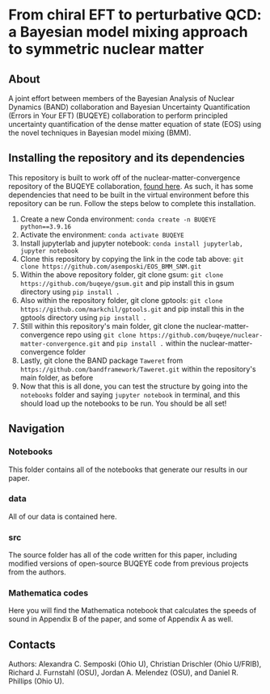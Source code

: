 # From chiral EFT to perturbative QCD: a Bayesian model mixing approach to symmetric nuclear matter

## About 

A joint effort between members of the Bayesian Analysis of Nuclear Dynamics (BAND) collaboration and Bayesian Uncertainty Quantification (Errors in Your EFT) 
(BUQEYE) collaboration to perform principled uncertainty quantification of the dense matter equation of state (EOS) using the novel techniques 
in Bayesian model mixing (BMM). 

## Installing the repository and its dependencies

This repository is built to work off of the nuclear-matter-convergence repository of the BUQEYE collaboration, [found here](https://github.com/buqeye/nuclear-matter-convergence). As such, it has some dependencies that need to be built in the virtual environment before this repository can be run. Follow the steps below to complete this installation.

1. Create a new Conda environment: `conda create -n BUQEYE python==3.9.16`
2. Activate the environment: `conda activate BUQEYE`
3. Install jupyterlab and jupyter notebook: `conda install jupyterlab, jupyter notebook`
4. Clone this repository by copying the link in the code tab above: `git clone https://github.com/asemposki/EOS_BMM_SNM.git`
5. Within the above repository folder, git clone gsum: `git clone https://github.com/buqeye/gsum.git` and pip install this in gsum directory using `pip install .`
6. Also within the repository folder, git clone gptools: `git clone https://github.com/markchil/gptools.git` and pip install this in the gptools directory using `pip install .`
7. Still within this repository's main folder, git clone the nuclear-matter-convergence repo using `git clone https://github.com/buqeye/nuclear-matter-convergence.git` and `pip install .` within the nuclear-matter-convergence folder
8. Lastly, git clone the BAND package `Taweret` from `https://github.com/bandframework/Taweret.git` within the repository's main folder, as before
9. Now that this is all done, you can test the structure by going into the `notebooks` folder and saying `jupyter notebook` in terminal, and this should load up the notebooks to be run. You should be all set!

## Navigation

### Notebooks 
This folder contains all of the notebooks that generate our results in our paper. 

### data
All of our data is contained here.

### src
The source folder has all of the code written for this paper, including modified versions of open-source BUQEYE code from previous projects from the authors.

### Mathematica codes
Here you will find the Mathematica notebook that calculates the speeds of sound in Appendix B of the paper, and some of Appendix A as well.

## Contacts

Authors: Alexandra C. Semposki (Ohio U), Christian Drischler (Ohio U/FRIB), Richard J. Furnstahl (OSU), Jordan A. Melendez (OSU), and Daniel R. Phillips (Ohio U).
